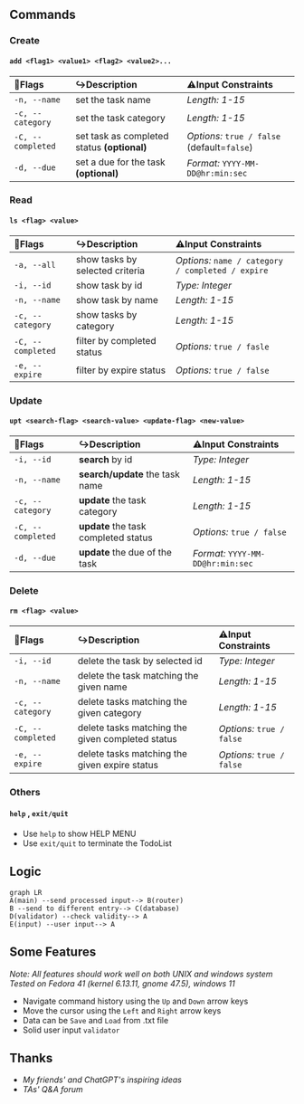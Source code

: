 Commands
---
### Create
#### `add <flag1> <value1> <flag2> <value2>...`
|🚩**Flags**|↪️**Description**|⚠️**Input Constraints**|
|:----------|:---------------|:---------------------|
|`-n, --name`|set the task name|*Length: 1-15*|
|`-c, --category`|set the task category|*Length: 1-15*|
|`-C, --completed`|set task as completed status **(optional)**|*Options:* `true / false` (default=`false`)|
|`-d, --due`|set a due for the task **(optional)**|*Format:* `YYYY-MM-DD@hr:min:sec`|
     
### Read
#### `ls <flag> <value>`
|🚩**Flags**|↪️**Description**|⚠️**Input Constraints**|
|:----------|:---------------|:---------------------|
|`-a, --all`|show tasks by selected criteria|*Options:* `name / category / completed / expire`|
|`-i, --id`|show task by id|*Type: Integer*|
|`-n, --name`|show task by name|*Length: 1-15*|
|`-c, --category`|show tasks by category|*Length: 1-15*|
|`-C, --completed`|filter by completed status|*Options:* `true / fasle`|
|`-e, --expire`|filter by expire status|*Options:* `true / false`|

### Update
#### `upt <search-flag> <search-value> <update-flag> <new-value>`
|🚩**Flags**|↪️**Description**|⚠️**Input Constraints**|
|:----------|:---------------|:---------------------|
|`-i, --id`|**search** by id|*Type: Integer*|
|`-n, --name`|**search/update** the task name|*Length: 1-15*|
|`-c, --category`|**update** the task category|*Length: 1-15*|
|`-C, --completed`|**update** the task completed status|*Options:* `true / false`|
|`-d, --due`|**update** the due of the task|*Format:* `YYYY-MM-DD@hr:min:sec`|

### Delete
#### `rm <flag> <value>`
|🚩**Flags**|↪️**Description**|⚠️**Input Constraints**|
|:----------|:---------------|:---------------------|
|`-i, --id`|delete the task by selected id|*Type: Integer*|
|`-n, --name`|delete the task matching the given name|*Length: 1-15*|
|`-c, --category`|delete tasks matching the given category|*Length: 1-15*|
|`-C, --completed`|delete tasks matching the given completed status|*Options:* `true / false`|
|`-e, --expire`|delete tasks matching the given expire status|*Options:* `true / false`|

### Others
#### `help` , `exit/quit`
- Use `help` to show HELP MENU
- Use `exit/quit` to terminate the TodoList

Logic
---
```mermaid
graph LR
A(main) --send processed input--> B(router)
B --send to different entry--> C(database)
D(validator) --check validity--> A
E(input) --user input--> A
```

Some Features 
---
*Note: All features should work well on both UNIX and windows system*  
*Tested on Fedora 41 (kernel 6.13.11, gnome 47.5), windows 11*
- Navigate command history using the `Up` and `Down` arrow keys  
- Move the cursor using the `Left` and `Right` arrow keys
- Data can be `Save` and `Load` from .txt file
- Solid user input `validator`

Thanks
---
- *My friends' and ChatGPT's inspiring ideas*
- *TAs' Q&A forum*




